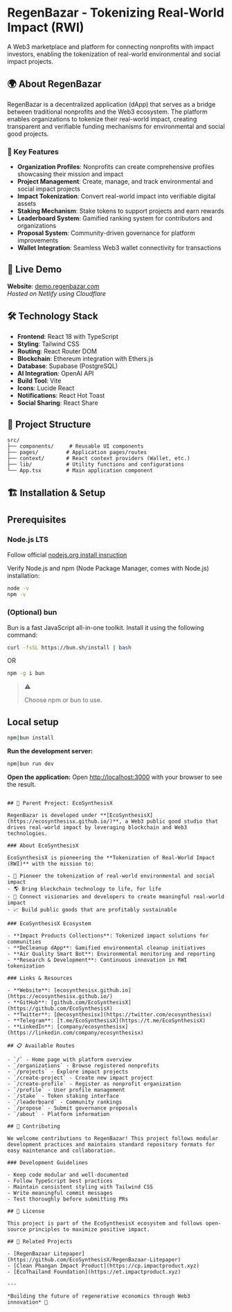 # RegenBazar - Tokenizing Real-World Impact (RWI)

A Web3 marketplace and platform for connecting nonprofits with impact investors, enabling the tokenization of real-world environmental and social impact projects.

## 🌍 About RegenBazar

RegenBazar is a decentralized application (dApp) that serves as a bridge between traditional nonprofits and the Web3 ecosystem. The platform enables organizations to tokenize their real-world impact, creating transparent and verifiable funding mechanisms for environmental and social good projects.

### 🎯 Key Features

- **Organization Profiles**: Nonprofits can create comprehensive profiles showcasing their mission and impact
- **Project Management**: Create, manage, and track environmental and social impact projects
- **Impact Tokenization**: Convert real-world impact into verifiable digital assets
- **Staking Mechanism**: Stake tokens to support projects and earn rewards
- **Leaderboard System**: Gamified ranking system for contributors and organizations
- **Proposal System**: Community-driven governance for platform improvements
- **Wallet Integration**: Seamless Web3 wallet connectivity for transactions

## 🚀 Live Demo

**Website**: [demo.regenbazar.com](https://demo.regenbazar.com)  
_Hosted on Netlify using Cloudflare_

## 🛠️ Technology Stack

- **Frontend**: React 18 with TypeScript
- **Styling**: Tailwind CSS
- **Routing**: React Router DOM
- **Blockchain**: Ethereum integration with Ethers.js
- **Database**: Supabase (PostgreSQL)
- **AI Integration**: OpenAI API
- **Build Tool**: Vite
- **Icons**: Lucide React
- **Notifications**: React Hot Toast
- **Social Sharing**: React Share

## 📁 Project Structure

```
src/
├── components/     # Reusable UI components
├── pages/         # Application pages/routes
├── context/       # React context providers (Wallet, etc.)
├── lib/           # Utility functions and configurations
└── App.tsx        # Main application component
```

## 🏗️ Installation & Setup

## Prerequisites

### Node.js LTS

Follow official [nodejs.org install insruction](https://nodejs.org/en/download)

Verify Node.js and npm (Node Package Manager, comes with Node.js) installation:

```bash
node -v
npm -v
```

### (Optional) bun

Bun is a fast JavaScript all-in-one toolkit. Install it using the following command:

```bash
curl -fsSL https://bun.sh/install | bash
```

OR

```bash
npm -g i bun
```

> ⚠️
>
> Choose npm or bun to use.

## Local setup

```bash
npm|bun install
```

**Run the development server:**

```bash
npm|bun run dev
```

**Open the application:**
Open [http://localhost:3000](http://localhost:3000) with your browser to see the result.

```

## 🌱 Parent Project: EcoSynthesisX

RegenBazar is developed under **[EcoSynthesisX](https://ecosynthesisx.github.io/)**, a Web3 public good studio that drives real-world impact by leveraging blockchain and Web3 technologies.

### About EcoSynthesisX

EcoSynthesisX is pioneering the **Tokenization of Real-World Impact (RWI)** with the mission to:

- 🌱 Pioneer the tokenization of real-world environmental and social impact
- 🌎 Bring blockchain technology to life, for life
- 🤝 Connect visionaries and developers to create meaningful real-world impact
- 📈 Build public goods that are profitably sustainable

### EcoSynthesisX Ecosystem

- **Impact Products Collections**: Tokenized impact solutions for communities
- **DeCleanup dApp**: Gamified environmental cleanup initiatives
- **Air Quality Smart Bot**: Environmental monitoring and reporting
- **Research & Development**: Continuous innovation in RWI tokenization

### Links & Resources

- **Website**: [ecosynthesisx.github.io](https://ecosynthesisx.github.io/)
- **GitHub**: [github.com/EcoSynthesisX](https://github.com/EcoSynthesisX)
- **Twitter**: [@ecosynthesisx](https://twitter.com/ecosynthesisx)
- **Telegram**: [t.me/EcoSynthesisX](https://t.me/EcoSynthesisX)
- **LinkedIn**: [company/ecosynthesisx](https://linkedin.com/company/ecosynthesisx)

## 📋 Available Routes

- `/` - Home page with platform overview
- `/organizations` - Browse registered nonprofits
- `/projects` - Explore impact projects
- `/create-project` - Create new impact project
- `/create-profile` - Register as nonprofit organization
- `/profile` - User profile management
- `/stake` - Token staking interface
- `/leaderboard` - Community rankings
- `/propose` - Submit governance proposals
- `/about` - Platform information

## 🤝 Contributing

We welcome contributions to RegenBazar! This project follows modular development practices and maintains standard repository formats for easy maintenance and collaboration.

### Development Guidelines

- Keep code modular and well-documented
- Follow TypeScript best practices
- Maintain consistent styling with Tailwind CSS
- Write meaningful commit messages
- Test thoroughly before submitting PRs

## 📄 License

This project is part of the EcoSynthesisX ecosystem and follows open-source principles to maximize positive impact.

## 🔗 Related Projects

- [RegenBazaar Litepaper](https://github.com/EcoSynthesisX/RegenBazaar-Litepaper)
- [Clean Phangan Impact Product](https://cp.impactproduct.xyz)
- [EcoThailand Foundation](https://et.impactproduct.xyz)

---

*Building the future of regenerative economics through Web3 innovation* 🌱
```

